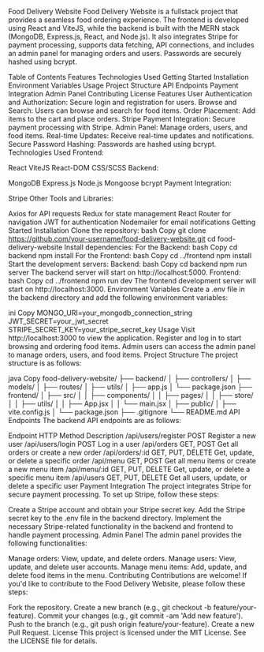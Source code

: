 
Food Delivery Website
Food Delivery Website is a fullstack project that provides a seamless food ordering experience. The frontend is developed using React and ViteJS, while the backend is built with the MERN stack (MongoDB, Express.js, React, and Node.js). It also integrates Stripe for payment processing, supports data fetching, API connections, and includes an admin panel for managing orders and users. Passwords are securely hashed using bcrypt.

Table of Contents
Features
Technologies Used
Getting Started
Installation
Environment Variables
Usage
Project Structure
API Endpoints
Payment Integration
Admin Panel
Contributing
License
Features
User Authentication and Authorization: Secure login and registration for users.
Browse and Search: Users can browse and search for food items.
Order Placement: Add items to the cart and place orders.
Stripe Payment Integration: Secure payment processing with Stripe.
Admin Panel: Manage orders, users, and food items.
Real-time Updates: Receive real-time updates and notifications.
Secure Password Hashing: Passwords are hashed using bcrypt.
Technologies Used
Frontend:

React
ViteJS
React-DOM
CSS/SCSS
Backend:

MongoDB
Express.js
Node.js
Mongoose
bcrypt
Payment Integration:

Stripe
Other Tools and Libraries:

Axios for API requests
Redux for state management
React Router for navigation
JWT for authentication
Nodemailer for email notifications
Getting Started
Installation
Clone the repository:
bash
Copy
git clone https://github.com/your-username/food-delivery-website.git
cd food-delivery-website
Install dependencies:
For the Backend:
bash
Copy
cd backend
npm install
For the Frontend:
bash
Copy
cd ../frontend
npm install
Start the development servers:
Backend:
bash
Copy
cd backend
npm run server
The backend server will start on http://localhost:5000.
Frontend:
bash
Copy
cd ../frontend
npm run dev
The frontend development server will start on http://localhost:3000.
Environment Variables
Create a .env file in the backend directory and add the following environment variables:

ini
Copy
MONGO_URI=your_mongodb_connection_string
JWT_SECRET=your_jwt_secret
STRIPE_SECRET_KEY=your_stripe_secret_key
Usage
Visit http://localhost:3000 to view the application.
Register and log in to start browsing and ordering food items.
Admin users can access the admin panel to manage orders, users, and food items.
Project Structure
The project structure is as follows:

java
Copy
food-delivery-website/
├── backend/
│   ├── controllers/
│   ├── models/
│   ├── routes/
│   ├── utils/
│   ├── app.js
│   └── package.json
├── frontend/
│   ├── src/
│   │   ├── components/
│   │   ├── pages/
│   │   ├── store/
│   │   ├── utils/
│   │   ├── App.jsx
│   │   └── main.jsx
│   ├── public/
│   ├── vite.config.js
│   └── package.json
├── .gitignore
└── README.md
API Endpoints
The backend API endpoints are as follows:

Endpoint	HTTP Method	Description
/api/users/register	POST	Register a new user
/api/users/login	POST	Log in a user
/api/orders	GET, POST	Get all orders or create a new order
/api/orders/:id	GET, PUT, DELETE	Get, update, or delete a specific order
/api/menu	GET, POST	Get all menu items or create a new menu item
/api/menu/:id	GET, PUT, DELETE	Get, update, or delete a specific menu item
/api/users	GET, PUT, DELETE	Get all users, update, or delete a specific user
Payment Integration
The project integrates Stripe for secure payment processing. To set up Stripe, follow these steps:

Create a Stripe account and obtain your Stripe secret key.
Add the Stripe secret key to the .env file in the backend directory.
Implement the necessary Stripe-related functionality in the backend and frontend to handle payment processing.
Admin Panel
The admin panel provides the following functionalities:

Manage orders: View, update, and delete orders.
Manage users: View, update, and delete user accounts.
Manage menu items: Add, update, and delete food items in the menu.
Contributing
Contributions are welcome! If you'd like to contribute to the Food Delivery Website, please follow these steps:

Fork the repository.
Create a new branch (e.g., git checkout -b feature/your-feature).
Commit your changes (e.g., git commit -am 'Add new feature').
Push to the branch (e.g., git push origin feature/your-feature).
Create a new Pull Request.
License
This project is licensed under the MIT License. See the LICENSE file for details.
